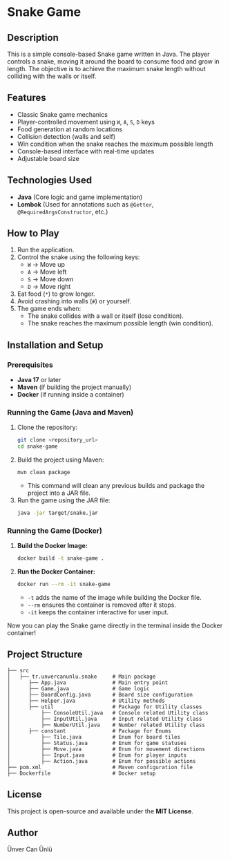 # Snake Game

## Description

This is a simple console-based Snake game written in Java. The player controls a snake, moving it around the board to consume food and grow in length. The objective is to achieve the maximum snake length without colliding with the walls or itself.

## Features

- Classic Snake game mechanics
- Player-controlled movement using `W`, `A`, `S`, `D` keys
- Food generation at random locations
- Collision detection (walls and self)
- Win condition when the snake reaches the maximum possible length
- Console-based interface with real-time updates
- Adjustable board size

## Technologies Used

- **Java** (Core logic and game implementation)
- **Lombok** (Used for annotations such as `@Getter`, `@RequiredArgsConstructor`, etc.)

## How to Play

1. Run the application.
2. Control the snake using the following keys:
    - `W` → Move up
    - `A` → Move left
    - `S` → Move down
    - `D` → Move right
3. Eat food (`*`) to grow longer.
4. Avoid crashing into walls (`#`) or yourself.
5. The game ends when:
    - The snake collides with a wall or itself (lose condition).
    - The snake reaches the maximum possible length (win condition).

## Installation and Setup

### Prerequisites

- **Java 17** or later
- **Maven** (if building the project manually)
- **Docker** (if running inside a container)

### Running the Game (Java and Maven)

1. Clone the repository:
   ```sh
   git clone <repository_url>
   cd snake-game
   ```
2. Build the project using Maven:
   ```sh
   mvn clean package
   ```
    - This command will clean any previous builds and package the project into a JAR file.
3. Run the game using the JAR file:
   ```sh
   java -jar target/snake.jar
   ```
   
### Running the Game (Docker)

1. **Build the Docker Image:**
   ```sh
   docker build -t snake-game .
   ```
2. **Run the Docker Container:**
   ```sh
   docker run --rm -it snake-game
   ```
    - `-t` adds the name of the image while building the Docker file.
    - `--rm` ensures the container is removed after it stops.
    - `-it` keeps the container interactive for user input.

Now you can play the Snake game directly in the terminal inside the Docker container!

## Project Structure

```
├── src
│   ├── tr.unvercanunlu.snake     # Main package
│      ├── App.java               # Main entry point
│      ├── Game.java              # Game logic
│      ├── BoardConfig.java       # Board size configuration
│      ├── Helper.java            # Utility methods
│      ├── util                   # Package for Utility classes
│          ├── ConsoleUtil.java   # Console related Utility class
│          ├── InputUtil.java     # Input related Utility class
│          ├── NumberUtil.java    # Number related Utility class
│      ├── constant               # Package for Enums
│          ├── Tile.java          # Enum for board tiles
│          ├── Status.java        # Enum for game statuses
│          ├── Move.java          # Enum for movement directions
│          ├── Input.java         # Enum for player inputs
│          ├── Action.java        # Enum for possible actions
├── pom.xml                       # Maven configuration file
├── Dockerfile                    # Docker setup
```

## License

This project is open-source and available under the **MIT License**.

## Author

Ünver Can Ünlü

